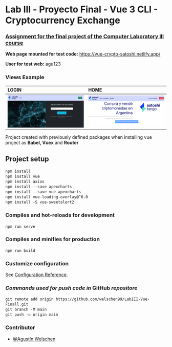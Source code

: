 # Lab lll - Proyecto Final - Vue 3 CLI - Cryptocurrency Exchange

### [Assignment for the final project of the Computer Laboratory III course](https://docs.google.com/document/d/19ZKeSIIHnpYRTzKMfWqzJCE-F-JxYznScslNWIlZQYg/edit)

**Web page mounted for test code:**  https://vue-crypto-satoshi.netlify.app/
 
**User for test web:** agu123


### Views Example
| LOGIN | HOME     |
| :-------- | :------- |
| ![Logo](src/assets/imagesREADME/login_web.png)|![Logo](src/assets/imagesREADME/home_web.png) |

Project created with previously defined packages when installing vue project as **Babel, Vuex** and **Router**

## Project setup
```
npm install
npm install vue
npm install axios
npm install --save apexcharts
npm install --save vue-apexcharts
npm install vue-loading-overlay@^6.0 
npm install -S vue-sweetalert2
```

### Compiles and hot-reloads for development
```
npm run serve
```

### Compiles and minifies for production
```
npm run build
```

### Customize configuration
See [Configuration Reference](https://cli.vuejs.org/config/).


### *Commands used for push code in* GitHub *repositore*
```
git remote add origin https://github.com/welschen99/LabIII-Vue-Finall.git
git branch -M main  
git push -u origin main
```
### Contributor
- [@Agustín Welschen](https://www.github.com/welschen99)

